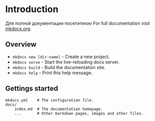 # Introduction
Для полной документации посетитеюю
For full documentation visit [mkdocs.org](http://mkdocs.org).

## Overview

* `mkdocs new [dir-name]` - Create a new project.
* `mkdocs serve` - Start the live-reloading docs server.
* `mkdocs build` - Build the documentation site.
* `mkdocs help` - Print this help message.

## Gettings started

    mkdocs.yml    # The configuration file.
    docs/
        index.md  # The documentation homepage.
        ...       # Other markdown pages, images and other files.
